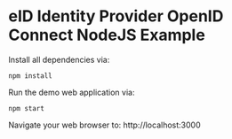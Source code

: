 # eID Identity Provider OpenID Connect NodeJS Example

Install all dependencies via:
```
npm install
```

Run the demo web application via:
```
npm start
```

Navigate your web browser to:
http://localhost:3000